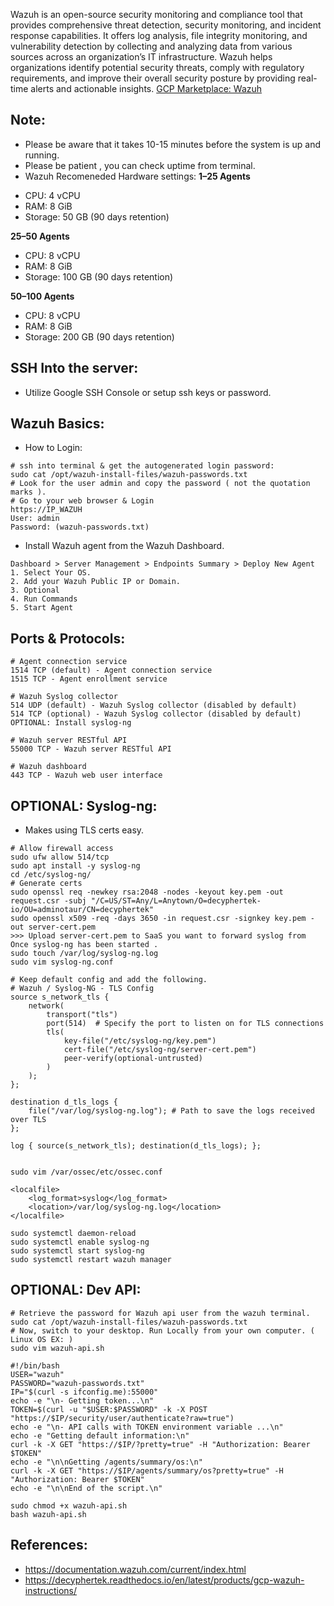 Wazuh is an open-source security monitoring and compliance tool that provides comprehensive threat detection, security monitoring, and incident response capabilities. It offers log analysis, file integrity monitoring, and vulnerability detection by collecting and analyzing data from various sources across an organization’s IT infrastructure. Wazuh helps organizations identify potential security threats, comply with regulatory requirements, and improve their overall security posture by providing real-time alerts and actionable insights. [GCP Marketplace: Wazuh ](https://console.cloud.google.com/marketplace/product/server-build-415714/wazuh)


Note:
-------
* Please be aware that it takes 10-15 minutes before the system is up and running. 
* Please be patient , you can check uptime from terminal. 
* Wazuh Recomeneded Hardware settings:
**1–25 Agents**  
- CPU: 4 vCPU  
- RAM: 8 GiB  
- Storage: 50 GB (90 days retention)

**25–50 Agents**  
- CPU: 8 vCPU  
- RAM: 8 GiB  
- Storage: 100 GB (90 days retention)  

**50–100 Agents**  
- CPU: 8 vCPU  
- RAM: 8 GiB  
- Storage: 200 GB (90 days retention)

SSH Into the server:
--------------------
* Utilize Google SSH Console or setup ssh keys or password.

Wazuh Basics:
-------------
* How to Login:
```
# ssh into terminal & get the autogenerated login password:
sudo cat /opt/wazuh-install-files/wazuh-passwords.txt
# Look for the user admin and copy the password ( not the quotation marks ).
# Go to your web browser & Login
https://IP_WAZUH
User: admin
Password: (wazuh-passwords.txt)

```
* Install Wazuh agent from the Wazuh Dashboard.
```
Dashboard > Server Management > Endpoints Summary > Deploy New Agent
1. Select Your OS.
2. Add your Wazuh Public IP or Domain.
3. Optional
4. Run Commands
5. Start Agent
```

Ports & Protocols:
------------------
```
# Agent connection service
1514 TCP (default) - Agent connection service
1515 TCP - Agent enrollment service

# Wazuh Syslog collector
514 UDP (default) - Wazuh Syslog collector (disabled by default)
514 TCP (optional) - Wazuh Syslog collector (disabled by default)
OPTIONAL: Install syslog-ng 

# Wazuh server RESTful API
55000 TCP - Wazuh server RESTful API

# Wazuh dashboard
443 TCP - Wazuh web user interface
```

OPTIONAL: Syslog-ng:
---------------------
* Makes using TLS certs easy. 

```
# Allow firewall access
sudo ufw allow 514/tcp
sudo apt install -y syslog-ng
cd /etc/syslog-ng/
# Generate certs
sudo openssl req -newkey rsa:2048 -nodes -keyout key.pem -out request.csr -subj "/C=US/ST=Any/L=Anytown/O=decyphertek-io/OU=adminotaur/CN=decyphertek"
sudo openssl x509 -req -days 3650 -in request.csr -signkey key.pem -out server-cert.pem
>>> Upload server-cert.pem to SaaS you want to forward syslog from Once syslog-ng has been started . 
sudo touch /var/log/syslog-ng.log
sudo vim syslog-ng.conf

# Keep default config and add the following. 
# Wazuh / Syslog-NG - TLS Config
source s_network_tls {
    network(
        transport("tls")
        port(514)  # Specify the port to listen on for TLS connections
        tls(
            key-file("/etc/syslog-ng/key.pem")
            cert-file("/etc/syslog-ng/server-cert.pem")
            peer-verify(optional-untrusted) 
        )
    );
};

destination d_tls_logs {
    file("/var/log/syslog-ng.log"); # Path to save the logs received over TLS
};

log { source(s_network_tls); destination(d_tls_logs); };


sudo vim /var/ossec/etc/ossec.conf

<localfile>
    <log_format>syslog</log_format>
    <location>/var/log/syslog-ng.log</location>
</localfile>

sudo systemctl daemon-reload
sudo systemctl enable syslog-ng
sudo systemctl start syslog-ng
sudo systemctl restart wazuh manager
```

OPTIONAL: Dev API:
------------------
```
# Retrieve the password for Wazuh api user from the wazuh terminal.
sudo cat /opt/wazuh-install-files/wazuh-passwords.txt
# Now, switch to your desktop. Run Locally from your own computer. ( Linux OS EX: )
sudo vim wazuh-api.sh

#!/bin/bash
USER="wazuh"
PASSWORD="wazuh-passwords.txt"
IP="$(curl -s ifconfig.me):55000"
echo -e "\n- Getting token...\n"
TOKEN=$(curl -u "$USER:$PASSWORD" -k -X POST "https://$IP/security/user/authenticate?raw=true")
echo -e "\n- API calls with TOKEN environment variable ...\n"
echo -e "Getting default information:\n"
curl -k -X GET "https://$IP/?pretty=true" -H "Authorization: Bearer $TOKEN"
echo -e "\n\nGetting /agents/summary/os:\n"
curl -k -X GET "https://$IP/agents/summary/os?pretty=true" -H "Authorization: Bearer $TOKEN"
echo -e "\n\nEnd of the script.\n"

sudo chmod +x wazuh-api.sh
bash wazuh-api.sh
```

References:
-----------
* https://documentation.wazuh.com/current/index.html
* https://decyphertek.readthedocs.io/en/latest/products/gcp-wazuh-instructions/